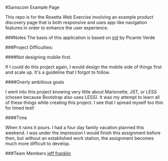 #Samscom Example Page

This repo is for the Rosetta Web Exercise involving an example product discovery page that is both responsive and uses app-like navigation features in order to enhance the user experience.

###Notes
The basis of this application is based on [init](https://github.com/picanteverde/init) by Picante Verde

###Project Difficulties:

####Not designing mobile first.

If I could do this project again, I would design the mobile side of things first and scale up. It's a guideline that I forgot to follow.

####Overly ambitious goals

I went into this project knowing very little about Marionette, JST, or LESS (chosen because Bootstrap also uses LESS). It was my attempt to learn all of these things while creating this project. I see that I spread myself too thin for timed test!

####Time

When it rains it pours. I had a four day family vacation planned this weekend. I was under the impression I would finish this assignment before then, but without an established work station, the assignment becomes much more difficult to develop.

###Team Members
[jeff franklin](https://github.com/ultraJeff)

